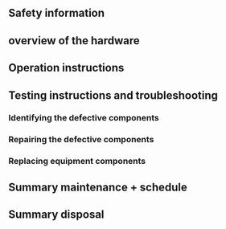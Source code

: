 ## Safety information

## overview of the hardware

## Operation instructions

## Testing instructions and troubleshooting

### Identifying the defective components

### Repairing the defective components

### Replacing equipment components 

## Summary maintenance + schedule

## Summary disposal